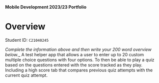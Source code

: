 **Mobile Development 2023/23 Portfolio**
# Overview

Student ID: `C21040245`

_Complete the information above and then write your 200 word overview below.__
A test helper app that allows a user to enter up to 20 custom multiple choice questions with 
four options. To then be able to play a quiz based on the questions entered with the score
tracked as they play. Including a high score tab that compares previous quiz attempts with the
current quiz attempt. 